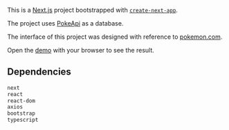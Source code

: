 This is a [Next.js](https://nextjs.org/) project bootstrapped with [`create-next-app`](https://github.com/vercel/next.js/tree/canary/packages/create-next-app).

The project uses [PokeApi](https://pokeapi.co/) as a database.

The interface of this project was designed with reference to [pokemon.com](https://www.pokemon.com/us/pokedex).

Open the [demo](https://pokedex-nu-ecru.vercel.app/) with your browser to see the result.

## Dependencies

```bash
next
react
react-dom
axios
bootstrap
typescript
```
